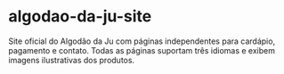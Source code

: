 # algodao-da-ju-site

Site oficial do Algodão da Ju com páginas independentes para cardápio, pagamento e contato. Todas as páginas suportam três idiomas e exibem imagens ilustrativas dos produtos.
